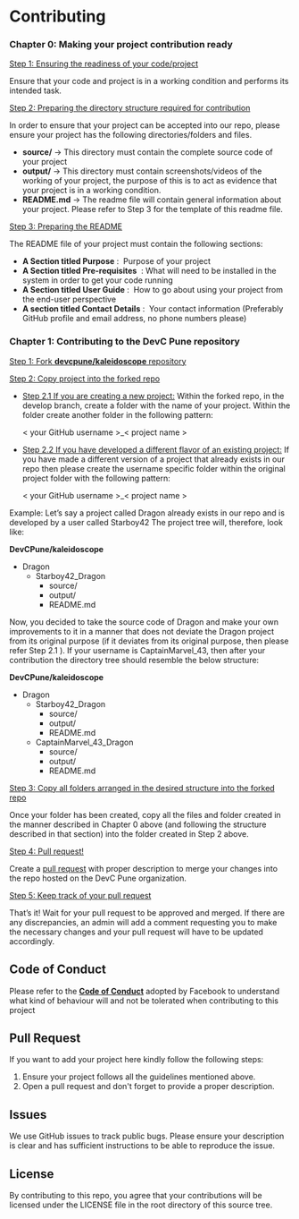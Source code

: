 # Contributing
### Chapter 0: Making your project contribution ready
<ins>Step 1: Ensuring the readiness of your code/project</ins>

Ensure that your code and project is in a working condition and performs its intended task.

<ins>Step 2: Preparing the directory structure required for contribution</ins>

In order to ensure that your project can be accepted into our repo, please ensure your project has the
following directories/folders and files.
- **source/** -> This directory must contain the complete source code of your project
- **output/** -> This directory must contain screenshots/videos of the working of your project, the
purpose of this is to act as evidence that your project is in a working condition.
- **README.md** -> The readme file will contain general information about your project. Please refer to Step 3 for the template of this readme file.

<ins>Step 3: Preparing the README</ins>

The README file of your project must contain the following sections:
- **A Section titled Purpose** : ​ Purpose of your project
- **A Section titled Pre-requisites** ​ : What will need to be installed in the system in order to get your
code running
- **A Section titled User Guide** : ​ How to go about using your project from the end-user perspective
- **A section titled Contact Details** : ​ Your contact information (Preferably GitHub profile and email address, no phone numbers please)
### Chapter 1: Contributing to the DevC Pune repository
<ins>Step 1: Fork **[devcpune/kaleidoscope](https://github.com/devcpune/kaleidoscope/tree/master)** repository</ins>

<ins>Step 2: Copy project into the forked repo</ins>

- <ins>Step 2.1 If you are creating a new project:</ins> Within the forked repo, in the ​ develop​ branch, create a folder with the name of your project. Within
the folder create another folder in the following pattern:

  < your GitHub username >_< project name >
  
- <ins>Step 2.2 If you have developed a different flavor of an existing project:</ins>
If you have made a different version of a project that already exists in our repo then please create the
username specific folder within the original project folder with the following pattern:

  < your GitHub username >_< project name >

Example:
Let’s say a project called Dragon already exists in our repo and is developed by a user called Starboy42
The project tree will, therefore, look like:

**DevCPune/kaleidoscope**
- Dragon
  - Starboy42_Dragon
    - source/
    - output/
    - README.md
    
Now, you decided to take the source code of Dragon and make your own improvements to it in a
manner that does not deviate the Dragon project from its original purpose (if it deviates from its original
purpose, then please refer Step 2.1 ). If your username is CaptainMarvel_43, then after your
contribution the directory tree should resemble the below structure:

**DevCPune/kaleidoscope**
- Dragon
  - Starboy42_Dragon
    - source/
    - output/
    - README.md
  - CaptainMarvel_43_Dragon
    - source/
    - output/
    - README.md
  
<ins>Step 3: Copy all folders arranged in the desired structure into the forked repo</ins>

Once your folder has been created, copy all the files and folder created in the manner described in
Chapter 0 above (and following the structure described in that section) into the folder created in Step 2
above.

<ins>Step 4: Pull request!</ins>

Create a [pull request](#pull-request) with proper description to merge your changes into the repo hosted on the DevC Pune organization.

<ins>Step 5: Keep track of your pull request</ins>

That’s it! Wait for your pull request to be approved and merged. If there are any discrepancies, an admin
will add a comment requesting you to make the necessary changes and your pull request will have to be
updated accordingly.
## Code of Conduct

Please refer to the **[Code of Conduct](https://engineering.fb.com/codeofconduct/)** adopted by Facebook to understand what kind of behaviour will and not be tolerated when contributing to this project

## Pull Request

If you want to add your project here kindly follow the following steps:

1. Ensure your project follows all the guidelines mentioned above.
2. Open a pull request and don't forget to provide a proper description.

## Issues
We use GitHub issues to track public bugs. Please ensure your description is
clear and has sufficient instructions to be able to reproduce the issue.

## License
By contributing to this repo, you agree that your contributions will be licensed
under the LICENSE file in the root directory of this source tree.
